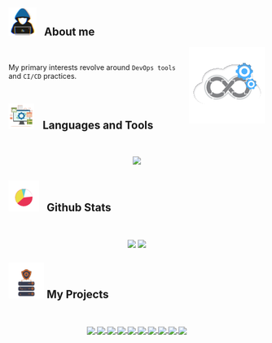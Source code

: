 ## <picture><img src = "./Images/about_me.gif?raw=true" width = 55px style="margin-right: 10px;" ></picture> About me

<picture> <img align="right" src="./Images/Right_Side.gif?raw=true" width = 150px></picture>

<br>

My primary interests revolve around  `DevOps tools` and `CI/CD` practices.
  <br> <br>

## <picture> <img src = "./Images/tools.gif?raw=true" width = 50px style="margin-right: 12px;"> </picture> Languages and Tools

<br>

<p align="center">
  <a href="https://skillicons.dev">
    <img src="https://skillicons.dev/icons?i=go,py,flask,docker,kubernetes,postgres,git,github,githubactions,jenkins,ansible,terraform,aws,linux,bash,vim&perline=8" />
  </a>
</p>

## <picture> <img src = "./Images/stats.gif?raw=true" width = 60px style="margin-right: 10px;"> </picture> Github Stats

<br>


<p align="center">
 <img src="https://readme.ujstor.com/top-langs/?username=Ujstor&theme=transparent&langs_count=8&layout=compact&hide_border=true&hide=jupyter%20notebook,php,html,css,jinja,smarty,mako" align="center" />
  <img src="https://streak-stats-92f42ajco-ujstor.vercel.app/?user=Ujstor&theme=transparent&hide_border=true&stroke=transparent" align="center" />
</p>

## <picture> <img src = "./Images/projects.gif?raw=true" width = 70px > </picture> My Projects

<br>

<p align="center">
  <a href="https://github.com/Ujstor/go-blueprint">
    <img align="center" src="https://readme.ujstor.com/pin/?username=ujstor&repo=go-blueprint&theme=transparent&hide_border=true" />
  </a>
  <a href="https://github.com/Ujstor/coolify-hetzner-terraform">
    <img align="center" src="https://readme.ujstor.com/pin/?username=ujstor&repo=coolify-hetzner-terraform&theme=transparent&hide_border=true" />
  </a>
  <a href="https://github.com/Ujstor/self-hosting-ai-models">
    <img align="center" src="https://readme.ujstor.com/pin/?username=ujstor&repo=self-hosting-ai-models&theme=transparent&hide_border=true" />
  </a>
  <a href="https://github.com/Ujstor/web-ssh-server">
    <img align="center" src="https://readme.ujstor.com/pin/?username=ujstor&repo=web-ssh-server&theme=transparent&hide_border=true" />
  </a>
  <a href="https://github.com/Ujstor/todo-go-htmx">
    <img align="center" src="https://readme.ujstor.com/pin/?username=ujstor&repo=todo-go-htmx&theme=transparent&hide_border=true" />
  </a>
  <a href="https://github.com/Ujstor/Data-Science-Introduction">
    <img align="center" src="https://readme.ujstor.com/pin/?username=ujstor&repo=Data-Science-Introduction&theme=transparent&hide_border=true" />
  </a>
  <a href="https://github.com/Ujstor/probit-exchange-api">
    <img align="center" src="https://readme.ujstor.com/pin/?username=ujstor&repo=probit-exchange-api&theme=transparent&hide_border=true" />
  </a>
  <a href="https://github.com/Ujstor/social-media-fastapi">
    <img align="center" src="https://readme.ujstor.com/pin/?username=ujstor&repo=social-media-fastapi&theme=transparent&hide_border=true" />
  </a>
  <a href="https://github.com/Ujstor/k8s-infra">
    <img align="center" src="https://readme.ujstor.com/pin/?username=ujstor&repo=k8s-infra&theme=transparent&hide_border=true" />
  </a>
  <a href="https://github.com/Ujstor/ha-hetzner-coolify-infra">
    <img align="center" src="https://readme.ujstor.com/pin/?username=ujstor&repo=ha-hetzner-coolify-infra&theme=transparent&hide_border=true" />
  </a>
</p>
